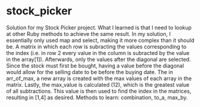 # stock_picker
Solution for my Stock Picker project. What I learned is that I need to lookup at other Ruby methods to achieve the same result. In my solution, I essentially only used map and select, making it more complex than it should be. A matrix in which each row is subracting the values corresponding to the index (i.e. in row 2 every value in the column is subracted by the value in the array[1]). Afterwards, only the values after the diagonal are selected. Since the stock must first be bought, having a value before the diagonal would allow for the selling date to be before the buying date. The in arr_of_max, a new array is created with the max values of each array in the matrix. Lastly, the max_value is calculated (12), which is the greatest value of all subtractions. This value is then used to find the index in the matrices, resulting in [1,4] as desired. 
Methods to learn: combination, to_a, max_by.